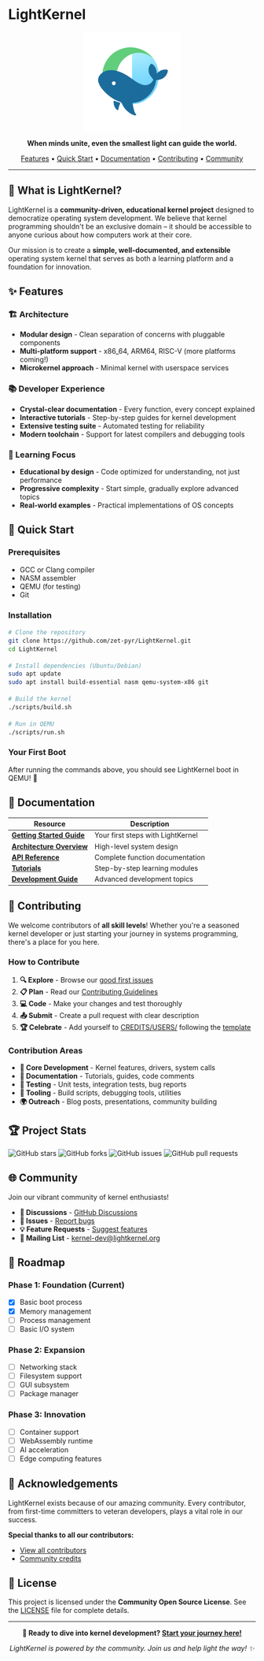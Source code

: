# LightKernel

<p align="center">
  <img src="assets/logo/logo.png" alt="LightKernel Logo" width="200"/>
</p>

<p align="center">
  <strong>When minds unite, even the smallest light can guide the world.</strong>
</p>

<p align="center">
  <a href="#-features">Features</a> •
  <a href="#-quick-start">Quick Start</a> •
  <a href="#-documentation">Documentation</a> •
  <a href="#-contributing">Contributing</a> •
  <a href="#-community">Community</a>
</p>

---

## 🌟 What is LightKernel?

LightKernel is a **community-driven, educational kernel project** designed to democratize operating system development. We believe that kernel programming shouldn't be an exclusive domain – it should be accessible to anyone curious about how computers work at their core.

Our mission is to create a **simple, well-documented, and extensible** operating system kernel that serves as both a learning platform and a foundation for innovation.

## ✨ Features

### 🏗️ Architecture
- **Modular design** - Clean separation of concerns with pluggable components
- **Multi-platform support** - x86_64, ARM64, RISC-V (more platforms coming!)
- **Microkernel approach** - Minimal kernel with userspace services

### 📚 Developer Experience
- **Crystal-clear documentation** - Every function, every concept explained
- **Interactive tutorials** - Step-by-step guides for kernel development
- **Extensive testing suite** - Automated testing for reliability
- **Modern toolchain** - Support for latest compilers and debugging tools

### 🎯 Learning Focus
- **Educational by design** - Code optimized for understanding, not just performance
- **Progressive complexity** - Start simple, gradually explore advanced topics
- **Real-world examples** - Practical implementations of OS concepts

## 🚀 Quick Start

### Prerequisites
- GCC or Clang compiler
- NASM assembler
- QEMU (for testing)
- Git

### Installation

```bash
# Clone the repository
git clone https://github.com/zet-pyr/LightKernel.git
cd LightKernel

# Install dependencies (Ubuntu/Debian)
sudo apt update
sudo apt install build-essential nasm qemu-system-x86 git

# Build the kernel
./scripts/build.sh

# Run in QEMU
./scripts/run.sh
```

### Your First Boot
After running the commands above, you should see LightKernel boot in QEMU! 🎉

## 📖 Documentation

| Resource | Description |
|----------|-------------|
| [**Getting Started Guide**](docs/getting-started.md) | Your first steps with LightKernel |
| [**Architecture Overview**](docs/architecture.md) | High-level system design |
| [**API Reference**](docs/api/) | Complete function documentation |
| [**Tutorials**](docs/tutorials/) | Step-by-step learning modules |
| [**Development Guide**](docs/development.md) | Advanced development topics |

## 🤝 Contributing

We welcome contributors of **all skill levels**! Whether you're a seasoned kernel developer or just starting your journey in systems programming, there's a place for you here.

### How to Contribute

1. **🔍 Explore** - Browse our [good first issues](https://github.com/zet-pyr/LightKernel/labels/good%20first%20issue)
2. **📋 Plan** - Read our [Contributing Guidelines](CONTRIBUTING.md)
3. **💻 Code** - Make your changes and test thoroughly
4. **📤 Submit** - Create a pull request with clear description
5. **🏆 Celebrate** - Add yourself to [CREDITS/USERS/](CREDITS/USERS/) following the [template](CREDITS/model.md)

### Contribution Areas

- **🔧 Core Development** - Kernel features, drivers, system calls
- **📝 Documentation** - Tutorials, guides, code comments
- **🧪 Testing** - Unit tests, integration tests, bug reports
- **🎨 Tooling** - Build scripts, debugging tools, utilities
- **🌍 Outreach** - Blog posts, presentations, community building

## 🏆 Project Stats

![GitHub stars](https://img.shields.io/github/stars/zet-pyr/LightKernel?style=social)
![GitHub forks](https://img.shields.io/github/forks/zet-pyr/LightKernel?style=social)
![GitHub issues](https://img.shields.io/github/issues/zet-pyr/LightKernel)
![GitHub pull requests](https://img.shields.io/github/issues-pr/zet-pyr/LightKernel)

## 🌐 Community

Join our vibrant community of kernel enthusiasts!

- **💬 Discussions** - [GitHub Discussions](https://github.com/zet-pyr/LightKernel/discussions)
- **🐛 Issues** - [Report bugs](https://github.com/zet-pyr/LightKernel/issues/new?template=bug_report.md)
- **💡 Feature Requests** - [Suggest features](https://github.com/zet-pyr/LightKernel/issues/new?template=feature_request.md)
- **📧 Mailing List** - [kernel-dev@lightkernel.org](mailto:kernel-dev@lightkernel.org)

## 🎯 Roadmap

### Phase 1: Foundation (Current)
- [x] Basic boot process
- [x] Memory management
- [ ] Process management
- [ ] Basic I/O system

### Phase 2: Expansion
- [ ] Networking stack
- [ ] Filesystem support
- [ ] GUI subsystem
- [ ] Package manager

### Phase 3: Innovation
- [ ] Container support
- [ ] WebAssembly runtime
- [ ] AI acceleration
- [ ] Edge computing features

## 🙏 Acknowledgements

LightKernel exists because of our amazing community. Every contributor, from first-time committers to veteran developers, plays a vital role in our success.

**Special thanks to all our contributors:**
- [View all contributors](https://github.com/zet-pyr/LightKernel/graphs/contributors)
- [Community credits](CREDITS/USERS/)

## 📜 License

This project is licensed under the **Community Open Source License**. See the [LICENSE](LICENSE) file for complete details.

---

<p align="center">
  <strong>🚀 Ready to dive into kernel development? <a href="docs/getting-started.md">Start your journey here!</a></strong>
</p>

<p align="center">
  <em>LightKernel is powered by the community. Join us and help light the way! ✨</em>
</p>